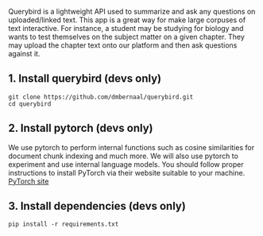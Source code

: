 Querybird is a lightweight API used to summarize and ask any questions on uploaded/linked text. This app is a great way for make large corpuses of text interactive. For instance, a student may be studying for biology and wants to test themselves on the subject matter on a given chapter. They may upload the chapter text onto our platform and then ask questions against it. 

## 1. Install querybird (devs only)
```
git clone https://github.com/dmbernaal/querybird.git
cd querybird
```
## 2. Install pytorch (devs only)
We use pytorch to perform internal functions such as cosine similarities for document chunk indexing and much more. We will also use pytorch to experiment and use internal language models.
You should follow proper instructions to install PyTorch via their website suitable to your machine.
[PyTorch site]("https://pytorch.org/get-started/locally/")

## 3. Install dependencies (devs only)
```
pip install -r requirements.txt
```
